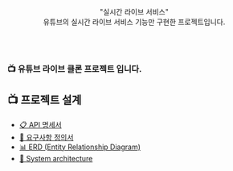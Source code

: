 <p align="center">"실시간 라이브 서비스"<br> <span>유튜브</span>의 실시간 라이브 서비스 기능만 구현한 프로젝트입니다.</p>

<br>
<br>

### 📺 유튜브 라이브 클론 프로젝트 입니다.

## 📺 프로젝트 설계

- [📋 API 명세서]()
- [📒 요구사항 정의서](https://github.com/f-lab-edu/livechat/wiki/PRD_v1)
- [📊 ERD (Entity Relationship Diagram)](https://github.com/f-lab-edu/livechat/wiki/ERD_v1)
- [📃 System architecture](https://github.com/f-lab-edu/livechat/wiki/%EC%8B%9C%EC%8A%A4%ED%85%9C-%EC%95%84%ED%82%A4%ED%85%8D%EC%B2%98_v1)

